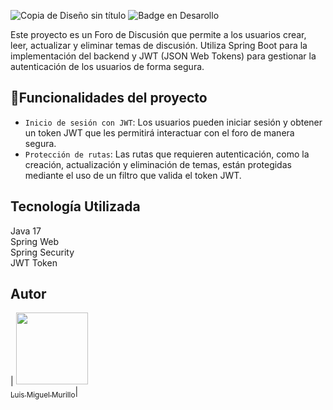 ![Copia de Diseño sin título](https://github.com/user-attachments/assets/259da33e-bcef-4618-8551-416aa6823e85)
 ![Badge en Desarollo](https://img.shields.io/badge/STATUS-TERMINADO-blue)

Este proyecto es un Foro de Discusión que permite a los usuarios crear, leer, actualizar y eliminar temas de discusión. Utiliza Spring Boot para la implementación del backend y JWT (JSON Web Tokens) para gestionar la autenticación de los usuarios de forma segura.

 ## :hammer:Funcionalidades del proyecto
 - `Inicio de sesión con JWT`: Los usuarios pueden iniciar sesión y obtener un token JWT que les permitirá interactuar con el foro de manera segura.
 - `Protección de rutas`: Las rutas que requieren autenticación, como la creación, actualización y eliminación de temas, están protegidas mediante el uso de un filtro que valida el token JWT.

<h2>Tecnología Utilizada </h2>
Java 17<br>
Spring Web <br>
Spring Security <br>
JWT Token

## Autor

| [<img src="https://avatars.githubusercontent.com/u/77583055?s=400" width=115><br><sub>Luis Miguel Murillo</sub>](https://github.com/luismy852)|
